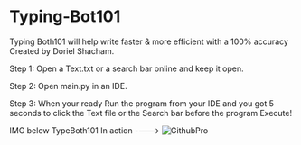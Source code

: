 # Typing-Bot101
Typing Both101 will help write faster &amp; more efficient with a 100% accuracy 
Created by Doriel Shacham.



Step 1:
Open a Text.txt or a search bar online and keep it open.

Step 2:
Open main.py in an IDE.

Step 3:
When your ready Run the program from your IDE and you got 5 seconds to click the Text file or the Search bar before the program Execute!

IMG below TypeBoth101 In action ---->
![GithubPro](https://user-images.githubusercontent.com/97340087/157331127-5ba5eed2-7d83-4306-859b-9805ba6089b6.png)
